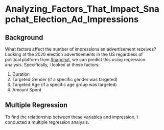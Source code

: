 # Analyzing_Factors_That_Impact_Snapchat_Election_Ad_Impressions
## Background
What factors affect the number of impressions an advertisement receives? Looking at the 2020 election advertisements in the US regardless of political platform from [Snapchat](https://www.snap.com/en-US/political-ads/), we can predict this using regression analysis. Specifically, I looked at these factors:
1. Duration 
2. Targeted Gender (if a specific gender was targeted)
3. Targeted Age (if a specific age group was targeted)
4. Amount Spent 

## Multiple Regression
To find the relationship between these variables and impression, I conducted a multiple regression analysis.
